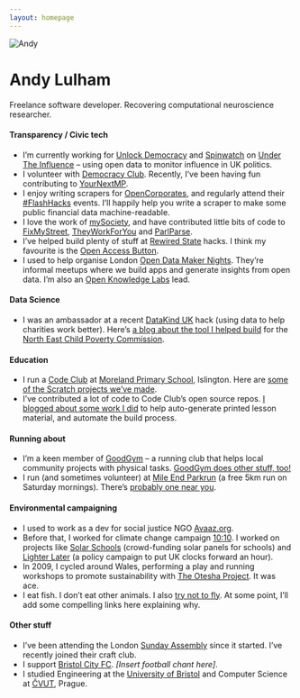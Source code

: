 ```yaml
---
layout: homepage
---
```

<img src="http://www.gravatar.com/avatar/bbb9eb1af3b427f8259df33f6e8844aa.png?s=200" alt="Andy" id="andy_pic" />

# Andy Lulham

Freelance software developer. Recovering computational neuroscience researcher.

[<i class="fa fa-twitter-square fa-3x"></i>](https://www.twitter.com/andylolz)
[<i class="fa fa-github-square fa-3x"></i>](https://www.github.com/andylolz)
[<i class="fa fa-bitbucket-square fa-3x"></i>](https://www.bitbucket.com/andylolz)

#### Transparency / Civic tech

 * I’m currently working for [Unlock Democracy](http://unlockdemocracy.org.uk) and [Spinwatch](http://www.spinwatch.org) on [Under The Influence](http://www.undertheinfluence.org.uk) – using open data to monitor influence in UK politics.
 * I volunteer with [Democracy Club](https://democracyclub.org.uk/). Recently, I’ve been having fun contributing to [YourNextMP](https://yournextmp.com/).
 * I enjoy writing scrapers for [OpenCorporates](https://opencorporates.com/), and regularly attend their [#FlashHacks](http://www.meetup.com/London-Open-Data-Missions/) events. I’ll happily help you write a scraper to make some public financial data machine-readable.
 * I love the work of [mySociety](https://www.mysociety.org/), and have contributed little bits of code to [FixMyStreet](https://www.fixmystreet.com/), [TheyWorkForYou](http://www.theyworkforyou.com/) and [ParlParse](http://parser.theyworkforyou.com/).
 * I’ve helped build plenty of stuff at [Rewired State](http://www.rewiredstate.org/) hacks. I think my favourite is the [Open Access Button](https://openaccessbutton.org/).
 * I used to help organise London [Open Data Maker Nights](http://okfnlabs.org/events/open-data-maker/). They’re informal meetups where we build apps and generate insights from open data. I’m also an [Open Knowledge Labs](http://okfnlabs.org/) lead.

#### Data Science

 * I was an ambassador at a recent [DataKind UK](http://datakind.org.uk) hack (using data to help charities work better). Here’s [a blog about the tool I helped build](http://www.datakind.org/projects/communicating-about-child-poverty/) for the [North East Child Poverty Commission](http://www.nechildpoverty.org.uk/).

#### Education

 * I run a [Code Club](http://codeclub.org.uk) at [Moreland Primary School](http://www.moreland-islington.co.uk/), Islington. Here are [some of the Scratch projects we’ve made](http://scratch.mit.edu/users/moreland-school/).
 * I’ve contributed a lot of code to Code Club’s open source repos. [I blogged about some work I did](https://gist.github.com/andylolz/717626137848f2e185f9) to help auto-generate printed lesson material, and automate the build process.

#### Running about

 * I’m a keen member of [GoodGym](http://www.goodgym.org) – a running club that helps local community projects with physical tasks. [GoodGym does other stuff, too!](http://www.theguardian.com/lifeandstyle/the-running-blog/video/2014/jun/26/ideal-fit-goodgym-combining-exercise-good-deeds-video)
 * I run (and sometimes volunteer) at [Mile End Parkrun](http://www.parkrun.org.uk/mileend/) (a free 5km run on Saturday mornings). There’s [probably one near you](http://www.parkrun.org.uk/events/events/).

#### Environmental campaigning

 * I used to work as a dev for social justice NGO [Avaaz.org](http://www.avaaz.org).
 * Before that, I worked for climate change campaign [10:10](http://www.1010global.org/uk). I worked on projects like [Solar Schools](http://www.solarschools.org.uk) (crowd-funding solar panels for schools) and [Lighter Later](http://www.lighterlater.org) (a policy campaign to put UK clocks forward an hour).
 * In 2009, I cycled around Wales, performing a play and running workshops to promote sustainability with [The Otesha Project](http://www.otesha.org.uk/). It was ace.
 * I eat fish. I don’t eat other animals. I also [try not to fly](https://twitter.com/andylolz/status/559653464419340288). At some point, I’ll add some compelling links here explaining why.

#### Other stuff

 * I’ve been attending the London [Sunday Assembly](http://sundayassembly.com/) since it started. I’ve recently joined their craft club.
 * I support [Bristol City FC](http://www.bcfc.co.uk/). _[Insert football chant here]_.
 * I studied Engineering at the [University of Bristol](http://www.bristol.ac.uk/) and Computer Science at [ČVUT](https://www.cvut.cz/), Prague.
